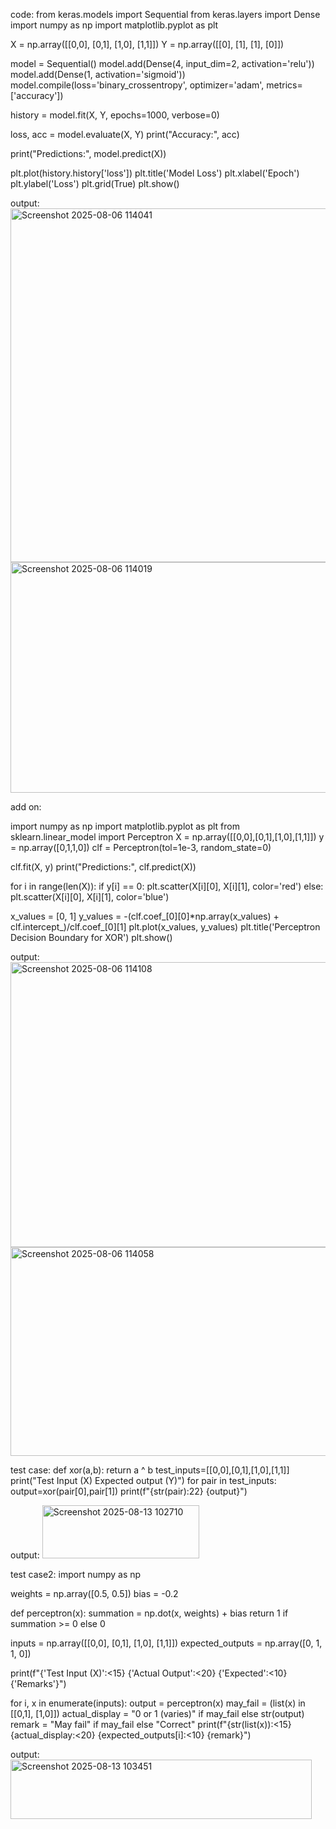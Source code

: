 code:
from keras.models import Sequential
from keras.layers import Dense
import numpy as np
import matplotlib.pyplot as plt

X = np.array([[0,0], [0,1], [1,0], [1,1]])
Y = np.array([[0], [1], [1], [0]])

model = Sequential()
model.add(Dense(4, input_dim=2, activation='relu'))
model.add(Dense(1, activation='sigmoid'))
model.compile(loss='binary_crossentropy', optimizer='adam', metrics=['accuracy'])

history = model.fit(X, Y, epochs=1000, verbose=0)

loss, acc = model.evaluate(X, Y)
print("Accuracy:", acc)

print("Predictions:", model.predict(X))

plt.plot(history.history['loss'])
plt.title('Model Loss')
plt.xlabel('Epoch')
plt.ylabel('Loss')
plt.grid(True)
plt.show()

output:
<img width="880" height="566" alt="Screenshot 2025-08-06 114041" src="https://github.com/user-attachments/assets/fcb7ff2c-b391-4687-adab-54465085c4d7" />
<img width="590" height="369" alt="Screenshot 2025-08-06 114019" src="https://github.com/user-attachments/assets/ab62bf4f-2ed3-49e4-8ac4-983c7140e976" />




add on:

import numpy as np
import matplotlib.pyplot as plt
from sklearn.linear_model import Perceptron
X = np.array([[0,0],[0,1],[1,0],[1,1]])
y = np.array([0,1,1,0])
clf = Perceptron(tol=1e-3, random_state=0)

clf.fit(X, y)
print("Predictions:", clf.predict(X))

for i in range(len(X)):
if y[i] == 0:
plt.scatter(X[i][0], X[i][1], color='red')
else:
plt.scatter(X[i][0], X[i][1], color='blue')

x_values = [0, 1]
y_values = -(clf.coef_[0][0]*np.array(x_values) + clf.intercept_)/clf.coef_[0][1]
plt.plot(x_values, y_values)
plt.title('Perceptron Decision Boundary for XOR')
plt.show()

output:
<img width="622" height="456" alt="Screenshot 2025-08-06 114108" src="https://github.com/user-attachments/assets/67c68430-2142-48a9-8089-cded1f1b8dfe" />
<img width="579" height="334" alt="Screenshot 2025-08-06 114058" src="https://github.com/user-attachments/assets/c229c95c-71d8-4bb0-b697-9daa3071775f" />

test case:
def xor(a,b):
  return a ^ b
test_inputs=[[0,0],[0,1],[1,0],[1,1]]
print("Test Input (X) Expected output (Y)")
for pair in test_inputs:
  output=xor(pair[0],pair[1])
  print(f"{str(pair):22} {output}")

output:
<img width="251" height="85" alt="Screenshot 2025-08-13 102710" src="https://github.com/user-attachments/assets/de1f113b-99d1-4349-b77a-8b47c6e3c62f" />

test case2:
import numpy as np

weights = np.array([0.5, 0.5])
bias = -0.2

def perceptron(x):
    summation = np.dot(x, weights) + bias
    return 1 if summation >= 0 else 0

inputs = np.array([[0,0], [0,1], [1,0], [1,1]])
expected_outputs = np.array([0, 1, 1, 0])

print(f"{'Test Input (X)':<15} {'Actual Output':<20} {'Expected':<10} {'Remarks'}")

for i, x in enumerate(inputs):
    output = perceptron(x)
    may_fail = (list(x) in [[0,1], [1,0]])
    actual_display = "0 or 1 (varies)" if may_fail else str(output)
    remark = "May fail" if may_fail else "Correct"
    print(f"{str(list(x)):<15} {actual_display:<20} {expected_outputs[i]:<10} {remark}")

output:
<img width="482" height="95" alt="Screenshot 2025-08-13 103451" src="https://github.com/user-attachments/assets/5e1287a8-c867-4cbb-b364-ebb554fc7e19" />




